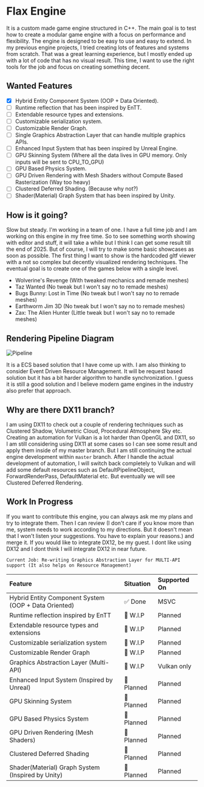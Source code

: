 # Flax Engine

It is a custom made game engine structured in C++. The main goal is to test how to create a modular 
game engine with a focus on performance and flexibility. The engine is designed to be easy to use and 
easy to extend. In my previous engine projects, I tried creating lots of features and systems from 
scratch. That was a great learning experience, but I mostly ended up with a lot of code that has no
visual result. This time, I want to use the right tools for the job and focus on creating something decent.

## Wanted Features
- [x] Hybrid Entity Component System (OOP + Data Oriented).
- [ ] Runtime reflection that has been inspired by EnTT.
- [ ] Extendable resource types and extensions.
- [ ] Customizable serialization system.
- [ ] Customizable Render Graph.
- [ ] Single Graphics Abstraction Layer that can handle multiple graphics APIs.
- [ ] Enhanced Input System that has been inspired by Unreal Engine.
- [ ] GPU Skinning System (Where all the data lives in GPU memory. Only inputs will be sent to CPU_TO_GPU)
- [ ] GPU Based Physics System.
- [ ] GPU Driven Rendering with Mesh Shaders without Compute Based Rasterization (Way too heavy)
- [ ] Clustered Deferred Shading. (Because why not?)
- [ ] Shader(Material) Graph System that has been inspired by Unity.

## How is it going?
Slow but steady. I'm working in a team of one. I have a full time job and I am working on this engine in my 
free time. So to see something worth showing with editor and stuff, it will take a while but I think I can get
some result till the end of 2025. But of course, I will try to make some basic showcases as soon as 
possible. The first thing I want to show is the hardcoded gltf viewer with a not so complex but decently
visualized rendering techniques. The eventual goal is to create one of the games below with a single level.

- Wolverine's Revenge (With tweaked mechanics and remade meshes)
- Taz Wanted (No tweak but I won't say no to remade meshes)
- Bugs Bunny: Lost in Time (No tweak but I won't say no to remade meshes)
- Earthworm Jim 3D (No tweak but I won't say no to remade meshes)
- Zax: The Alien Hunter (Little tweak but I won't say no to remade meshes)

## Rendering Pipeline Diagram
![Pipeline](https://github.com/user-attachments/assets/50508e0a-ae71-4d2d-bbe7-e0232ea881ce)

It is a ECS based solution that I have come up with. I am also thinking to consider Event Driven Resource
Management. It will be request based solution but it has a bit harder algorithm to handle synchronization.
I guess it is still a good solution and I believe modern game engines in the industry also prefer that
approach.

## Why are there DX11 branch?
I am using DX11 to check out a couple of rendering techniques such as Clustered Shadow, Volumetric
Cloud, Procedural Atmosphere Sky etc. Creating an automation for Vulkan is a lot harder than OpenGL and DX11,
so I am still considering using DX11 at some cases so I can see some result and apply them inside of my master
branch. But I am still continuing the actual engine development within `master` branch. After I handle the 
actual development of automation, I will switch back completely to Vulkan and will add some default resources
such as DefaultPipelineObject, ForwardRenderPass, DefaultMaterial etc. But eventually we will see Clustered
Deferred Rendering.

## Work In Progress

If you want to contribute this engine, you can always ask me my plans and try to integrate them. Then I can
review (I don't care if you know more than me, system needs to work according to my directions. But it doesn't
mean that I won't listen your suggestions. You have to explain your reasons.) and merge it. If you would like 
to integrate DX12, be my guest. I dont like using DX12 and I dont think I will integrate DX12 in near future. 

```
Current Job: Re-writing Graphics Abstraction Layer for MULTI-API support (It also helps on Resource Management)
```

| Feature                                             | Situation   | Supported On   |
| :-------------------------------------------------- | :---------- | :------------- |
| Hybrid Entity Component System (OOP + Data Oriented)| ✅ Done     | MSVC           |
| Runtime reflection inspired by EnTT                 | 🔧 W.I.P    | Planned        |
| Extendable resource types and extensions            | 🔧 W.I.P    | Planned        |
| Customizable serialization system                   | 🔧 W.I.P    | Planned        |
| Customizable Render Graph                           | 🔧 W.I.P    | Planned        |
| Graphics Abstraction Layer (Multi-API)              | 🔧 W.I.P    | Vulkan only    |
| Enhanced Input System (Inspired by Unreal)          | 📝 Planned  | Planned        |
| GPU Skinning System                                 | 📝 Planned  | Planned        |
| GPU Based Physics System                            | 📝 Planned  | Planned        |
| GPU Driven Rendering (Mesh Shaders)                 | 📝 Planned  | Planned        |
| Clustered Deferred Shading                          | 📝 Planned  | Planned        |
| Shader(Material) Graph System (Inspired by Unity)   | 📝 Planned  | Planned        |









